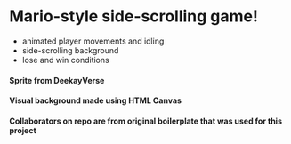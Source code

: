# Mario-style side-scrolling game!

- animated player movements and idling
- side-scrolling background
- lose and win conditions

#### Sprite from DeekayVerse
#### Visual background made using HTML Canvas
#### Collaborators on repo are from original boilerplate that was used for this project

